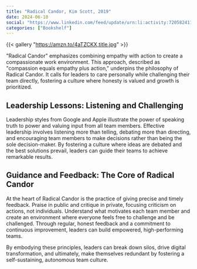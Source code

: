 ```yaml
---
title: "Radical Candor, Kim Scott, 2019"
date: 2024-06-10
social: "https://www.linkedin.com/feed/update/urn:li:activity:7205824112785539073/"
categories: ["Bookshelf"]
---
```


{{< gallery "https://amzn.to/4aTZCKX,title.jpg" >}}

"Radical Candor" emphasizes combining empathy with action to create a compassionate work environment. This approach, described as "compassion equals empathy plus action," underpins the philosophy of Radical Candor. It calls for leaders to care personally while challenging their team directly, fostering a culture where honesty is valued and growth is prioritized.

## Leadership Lessons: Listening and Challenging

Leadership styles from Google and Apple illustrate the power of speaking truth to power and valuing input from all team members. Effective leadership involves listening more than telling, debating more than directing, and encouraging team members to make decisions rather than being the sole decision-maker. By fostering a culture where ideas are debated and the best solutions prevail, leaders can guide their teams to achieve remarkable results.

## Guidance and Feedback: The Core of Radical Candor

At the heart of Radical Candor is the practice of giving precise and timely feedback. Praise in public and critique in private, focusing criticism on actions, not individuals. Understand what motivates each team member and create an environment where everyone feels free to challenge and be challenged. Through regular, honest feedback and a commitment to continuous improvement, leaders can build empowered, high-performing teams.

By embodying these principles, leaders can break down silos, drive digital transformation, and ultimately, make themselves redundant by fostering a self-sustaining, autonomous team culture.
